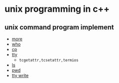 unix programming in c++
=======================

unix command program implement
-----------------
* [more](src/more)
* [who](src/who)
* [cp](src/cp)
* [tty](src/tty)
    - `tcgetattr,tcsetattr,termios`
* [ls](src/ls)
* [pwd](src/pwd)
* [tty write](src/write)